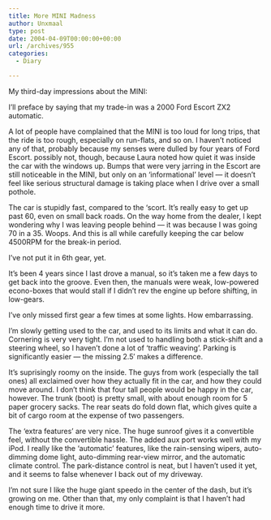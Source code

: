 ```yaml
---
title: More MINI Madness
author: Unxmaal
type: post
date: 2004-04-09T00:00:00+00:00
url: /archives/955
categories:
  - Diary

---
```

My third-day impressions about the MINI:

I&#8217;ll preface by saying that my trade-in was a 2000 Ford Escort ZX2  
automatic.

A lot of people have complained that the MINI is too loud for long trips, that the ride is too rough, especially on run-flats, and so on. I haven&#8217;t noticed any of that, probably because my senses were dulled by four years of Ford Escort. possibly not, though, because Laura noted how quiet it was inside the car with the windows up. Bumps that were very jarring in the Escort are still noticeable in the MINI, but only on an &#8216;informational&#8217; level &#8212; it doesn&#8217;t feel like serious structural damage is taking place when I drive over a small pothole. 

The car is stupidly fast, compared to the &#8216;scort. It&#8217;s really easy to get up past 60, even on small back roads. On the way home from the dealer, I kept wondering why I was leaving people behind &#8212; it was because I was going 70 in a 35. Woops. And this is all while carefully keeping the car below 4500RPM for the break-in period. 

I&#8217;ve not put it in 6th gear, yet.

It&#8217;s been 4 years since I last drove a manual, so it&#8217;s taken me a few days to get back into the groove. Even then, the manuals were weak, low-powered econo-boxes that would stall if I didn&#8217;t rev the engine up before shifting, in low-gears.

I&#8217;ve only missed first gear a few times at some lights. How embarrassing.

I&#8217;m slowly getting used to the car, and used to its limits and what it can do. Cornering is very very tight. I&#8217;m not used to handling both a stick-shift and a steering wheel, so I haven&#8217;t done a lot of &#8216;traffic weaving&#8217;. Parking is significantly easier &#8212; the missing 2.5&#8242; makes a difference. 

It&#8217;s suprisingly roomy on the inside. The guys from work (especially the tall ones) all exclaimed over how they actually fit in the car, and how they could move around. I don&#8217;t think that four tall people would be happy in the car, however. The trunk (boot) is pretty small, with about enough room for 5 paper grocery sacks. The rear seats do fold down flat, which gives quite a bit of cargo room at the expense of two passengers. 

The &#8216;extra features&#8217; are very nice. The huge sunroof gives it a convertible feel, without the convertible hassle. The added aux port works well with my iPod. I really like the &#8216;automatic&#8217; features, like the rain-sensing wipers, auto-dimming dome light, auto-dimming rear-view mirror, and the automatic climate control. The park-distance control is neat, but I haven&#8217;t used it yet, and it seems to false whenever I back out of my driveway.

I&#8217;m not sure I like the huge giant speedo in the center of the dash, but it&#8217;s growing on me. Other than that, my only complaint is that I haven&#8217;t had enough time to drive it more.